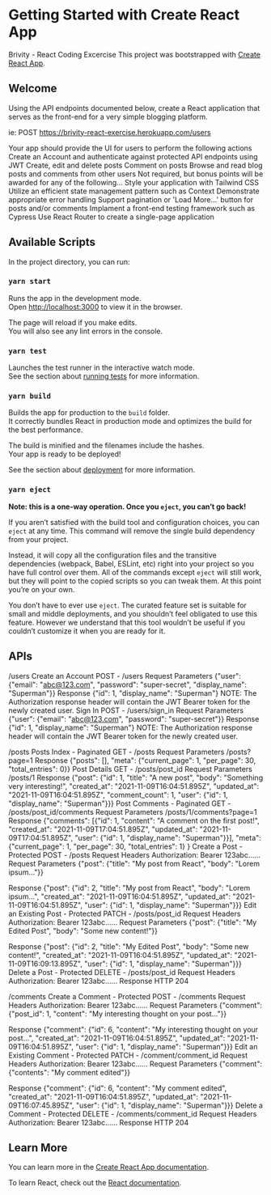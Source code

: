 # Getting Started with Create React App

Brivity - React Coding Excercise
This project was bootstrapped with [Create React App](https://github.com/facebook/create-react-app).

## Welcome

Using the API endpoints documented below, create a React application that serves as the front-end for a very simple blogging platform.

ie: POST https://brivity-react-exercise.herokuapp.com/users

Your app should provide the UI for users to perform the following actions
Create an Account and authenticate against protected API endpoints using JWT
Create, edit and delete posts
Comment on posts
Browse and read blog posts and comments from other users
Not required, but bonus points will be awarded for any of the following...
Style your application with Tailwind CSS
Utilize an efficient state management pattern such as Context
Demonstrate appropriate error handling
Support pagination or 'Load More...' button for posts and/or comments
Implament a front-end testing framework such as Cypress
Use React Router to create a single-page application

## Available Scripts

In the project directory, you can run:

### `yarn start`

Runs the app in the development mode.\
Open [http://localhost:3000](http://localhost:3000) to view it in the browser.

The page will reload if you make edits.\
You will also see any lint errors in the console.

### `yarn test`

Launches the test runner in the interactive watch mode.\
See the section about [running tests](https://facebook.github.io/create-react-app/docs/running-tests) for more information.

### `yarn build`

Builds the app for production to the `build` folder.\
It correctly bundles React in production mode and optimizes the build for the best performance.

The build is minified and the filenames include the hashes.\
Your app is ready to be deployed!

See the section about [deployment](https://facebook.github.io/create-react-app/docs/deployment) for more information.

### `yarn eject`

**Note: this is a one-way operation. Once you `eject`, you can’t go back!**

If you aren’t satisfied with the build tool and configuration choices, you can `eject` at any time. This command will remove the single build dependency from your project.

Instead, it will copy all the configuration files and the transitive dependencies (webpack, Babel, ESLint, etc) right into your project so you have full control over them. All of the commands except `eject` will still work, but they will point to the copied scripts so you can tweak them. At this point you’re on your own.

You don’t have to ever use `eject`. The curated feature set is suitable for small and middle deployments, and you shouldn’t feel obligated to use this feature. However we understand that this tool wouldn’t be useful if you couldn’t customize it when you are ready for it.

## APIs

/users
Create an Account
POST - /users
Request Parameters
{"user": {"email": "abc@123.com", "password": "super-secret", "display_name": "Superman"}}
Response
{"id": 1, "display_name": "Superman"}
NOTE: The Authorization response header will contain the JWT Bearer token for the newly created user.
Sign In
POST - /users/sign_in
Request Parameters
{"user": {"email": "abc@123.com", "password": "super-secret"}}
Response
{"id": 1, "display_name": "Superman"}
NOTE: The Authorization response header will contain the JWT Bearer token for the newly created user.

/posts
Posts Index - Paginated
GET - /posts
Request Parameters
/posts?page=1
Response
{"posts": [], "meta": {"current_page": 1, "per_page": 30, "total_entries": 0}}
Post Details
GET - /posts/post_id
Request Parameters
/posts/1
Response
{"post": {"id": 1, "title": "A new post", "body": "Something very interesting!", "created_at": "2021-11-09T16:04:51.895Z", "updated_at": "2021-11-09T16:04:51.895Z", "comment_count": 1, "user": {"id": 1, "display_name": "Superman"}}}
Post Comments - Paginated
GET - /posts/post_id/comments
Request Parameters
/posts/1/comments?page=1
Response
{"comments": [{"id": 1, "content": "A comment on the first post!", "created_at": "2021-11-09T17:04:51.895Z", "updated_at": "2021-11-09T17:04:51.895Z", "user": {"id": 1, "display_name": "Superman"}}], "meta": {"current_page": 1, "per_page": 30, "total_entries": 1} }
Create a Post - Protected
POST - /posts
Request Headers
Authorization: Bearer 123abc......
Request Parameters
{"post": {"title": "My post from React", "body": "Lorem ipsum..."}}

Response
{"post": {"id": 2, "title": "My post from React", "body": "Lorem ipsum...", "created_at": "2021-11-09T16:04:51.895Z", "updated_at": "2021-11-09T16:04:51.895Z", "user": {"id": 1, "display_name": "Superman"}}}
Edit an Existing Post - Protected
PATCH - /posts/post_id
Request Headers
Authorization: Bearer 123abc......
Request Parameters
{"post": {"title": "My Edited Post", "body": "Some new content!"}}

Response
{"post": {"id": 2, "title": "My Edited Post", "body": "Some new content!", "created_at": "2021-11-09T16:04:51.895Z", "updated_at": "2021-11-09T16:09:13.895Z", "user": {"id": 1, "display_name": "Superman"}}}
Delete a Post - Protected
DELETE - /posts/post_id
Request Headers
Authorization: Bearer 123abc......
Response
HTTP 204

/comments
Create a Comment - Protected
POST - /comments
Request Headers
Authorization: Bearer 123abc......
Request Parameters
{"comment": {"post_id": 1, "content": "My interesting thought on your post..."}}

Response
{"comment": {"id": 6, "content": "My interesting thought on your post...", "created_at": "2021-11-09T16:04:51.895Z", "updated_at": "2021-11-09T16:04:51.895Z", "user": {"id": 1, "display_name": "Superman"}}}
Edit an Existing Comment - Protected
PATCH - /comment/comment_id
Request Headers
Authorization: Bearer 123abc......
Request Parameters
{"comment": {"contents": "My comment edited"}}

Response
{"comment": {"id": 6, "content": "My comment edited", "created_at": "2021-11-09T16:04:51.895Z", "updated_at": "2021-11-09T16:07:45.895Z", "user": {"id": 1, "display_name": "Superman"}}}
Delete a Comment - Protected
DELETE - /comments/comment_id
Request Headers
Authorization: Bearer 123abc......
Response
HTTP 204

## Learn More

You can learn more in the [Create React App documentation](https://facebook.github.io/create-react-app/docs/getting-started).

To learn React, check out the [React documentation](https://reactjs.org/).
